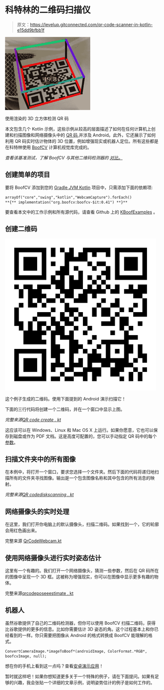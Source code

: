 # 科特林的二维码扫描仪

> 原文：<https://levelup.gitconnected.com/qr-code-scanner-in-kotlin-e15dd9bfbb1f>

![](img/7c28b8c3feb1b578358ed7d8ef35f71f.png)

使用渲染的 3D 立方体检测 QR 码

本文包含几个 Kotlin 示例，这些示例从较高的层面描述了如何在任何计算机上创建和扫描图像和网络摄像头中的 [QR 码](https://en.wikipedia.org/wiki/QR_code),并涉及 Android。此外，它还展示了如何利用 QR 码实时估计物体的 3D 位置，例如增强现实或机器人定位。所有这些都是在科特林使用 [BoofCV](https://boofcv.org/) 计算机视觉库完成的。

*查看该基准测试，了解 BoofCV 与其他二维码检测器的* [*对比。*](https://boofcv.org/index.php?title=Performance:QrCode)

## 创建简单的项目

要将 BoofCV 添加到您的 [Gradle JVM Kotlin](https://kotlinlang.org/docs/reference/using-gradle.html) 项目中，只需添加下面的依赖项:

```
arrayOf("core","swing","kotlin","WebcamCapture").forEach()
**{** implementation("org.boofcv:boofcv-$it:0.41") **}**
```

要查看本文中的工作示例和所有源代码，请查看 Github 上的 [KBoofExamples](https://github.com/lessthanoptimal/KBoofExamples) 。

## 创建二维码

![](img/f15337a3aca3f34f1c632b2207ec6881.png)

这个例子生成的二维码。使用下面提到的 Android 演示扫描它！

下面的三行代码将创建一个二维码，并在一个窗口中显示上图。

*完整来源*[*QR code create . kt*](https://github.com/lessthanoptimal/KBoofExamples/blob/master/src/main/kotlin/QrCodeCreate.kt)

这应该可以在 Windows、Linux 和 Mac OS X 上运行。如果你愿意，它也可以保存到磁盘或作为 PDF 文档。这是高度可配置的，您可以手动指定 QR 码中的每个[参数](https://www.qrcode.com/en/about/standards.html)。

## 扫描文件夹中的所有图像

在本例中，将打开一个窗口，要求您选择一个文件夹。然后下面的代码将递归地扫描所有的文件夹寻找图像。输出是一个包含图像名称和其中包含的所有消息的映射。

*完整来源*[*QR codediskscanning . kt*](https://github.com/lessthanoptimal/KBoofExamples/blob/master/src/main/kotlin/QrCodeDiskScanning.kt)

## 网络摄像头的实时处理

在这里，我们打开你电脑上的默认摄像头，扫描二维码。如果找到一个，它的轮廓会用红色画出来。

完整来源 [QrCodeWebcam.kt](https://github.com/lessthanoptimal/KBoofExamples/blob/master/src/main/kotlin/QrCodeWebcam.kt)

## 使用网络摄像头进行实时姿态估计

这里有一个有趣的。我们打开一个网络摄像头，猜测一些参数，然后在 QR 码所在的图像中呈现一个 3D 框。这被称为增强现实，你可以在图像中显示更多有趣的物体。

完整来源[qrcodeposeeestimate . kt](https://github.com/lessthanoptimal/KBoofExamples/blob/master/src/main/kotlin/QrCodePoseEstimate.kt)

## 机器人

虽然谷歌提供了自己的二维码检测器，但你可以使用 BoofCV 扫描二维码，获得比谷歌提供的更多的信息。比如你需要估计 3D 姿态的角。这个过程基本上和你已经看到的一样。你只需要把图像从 Android 的格式转换成 BoofCV 能理解的格式。

```
ConvertCameraImage.*imageToBoof*(androidImage, ColorFormat.*RGB*, boofcvImage, null);
```

想在你的手机上看到这一点吗？查看[安卓演示应用](https://play.google.com/store/apps/details?id=org.boofcv.android&hl=en_US)！

暂时就这样吧！如果你想知道更多关于一个特殊的例子，请在下面提问。如果有足够的兴趣，我会张贴一个详细的文章示例，说明姿势估计的例子是如何工作的。